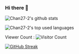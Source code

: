 ### Hi there 👋
![Chan27-2's github stats](https://github-readme-stats.vercel.app/api?username=chan27-2&show_icons=true&count_private=true&show_icons=true)

![Chan27-2's top used languages](https://github-readme-stats.vercel.app/api/top-langs/?username=chan27-2&layout=compact&theme=moltack)

Viewer Count :
 ![Visitor Count](https://profile-counter.glitch.me/{chan27-2}/count.svg)

[![GitHub Streak](http://github-readme-streak-stats.herokuapp.com?user=chan27-2&theme=ayu-light&hide_border=true&date_format=j%20M%5B%20Y%5D&background=171B21)](https://git.io/streak-stats)

<!--
**chan27-2/chan27-2** is a ✨ _special_ ✨ repository because its `README.md` (this file) appears on your GitHub profile.

Here are some ideas to get you started:

- 🔭 I’m currently working on ...
- 🌱 I’m currently learning ...
- 👯 I’m looking to collaborate on ...
- 🤔 I’m looking for help with ...
- 💬 Ask me about ...
- 📫 How to reach me: ...
- 😄 Pronouns: ...
- ⚡ Fun fact: ...
-->
